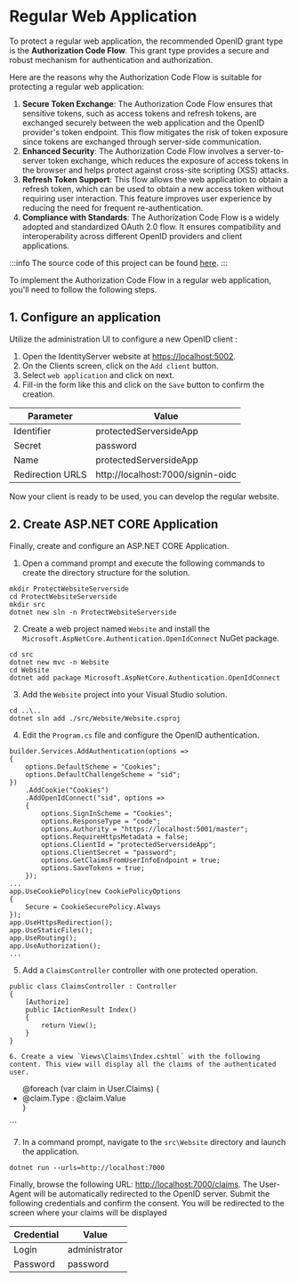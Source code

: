 # Regular Web Application

To protect a regular web application, the recommended OpenID grant type is the **Authorization Code Flow**. This grant type provides a secure and robust mechanism for authentication and authorization.

Here are the reasons why the Authorization Code Flow is suitable for protecting a regular web application:

1. **Secure Token Exchange**: The Authorization Code Flow ensures that sensitive tokens, such as access tokens and refresh tokens, are exchanged securely between the web application and the OpenID provider's token endpoint. This flow mitigates the risk of token exposure since tokens are exchanged through server-side communication.
2. **Enhanced Security**: The Authorization Code Flow involves a server-to-server token exchange, which reduces the exposure of access tokens in the browser and helps protect against cross-site scripting (XSS) attacks.
3. **Refresh Token Support**: This flow allows the web application to obtain a refresh token, which can be used to obtain a new access token without requiring user interaction. This feature improves user experience by reducing the need for frequent re-authentication.
4. **Compliance with Standards**: The Authorization Code Flow is a widely adopted and standardized OAuth 2.0 flow. It ensures compatibility and interoperability across different OpenID providers and client applications.

:::info
The source code of this project can be found [here](https://github.com/simpleidserver/SimpleIdServer/tree/master/samples/ProtectWebsiteServerside).
:::

To implement the Authorization Code Flow in a regular web application, you'll need to follow the following steps.

## 1. Configure an application

Utilize the administration UI to configure a new OpenID client :

1. Open the IdentityServer website at [https://localhost:5002](https://localhost:5002).
2. On the Clients screen, click on the `Add client` button.
3. Select `web application` and click on next.
4. Fill-in the form like this and click on the `Save` button to confirm the creation.

| Parameter        | Value                              |
| ---------------- | ---------------------------------- |
| Identifier       | protectedServersideApp             |
| Secret           | password                           |
| Name             | protectedServersideApp             |
| Redirection URLS | http://localhost:7000/signin-oidc  |

Now your client is ready to be used, you can develop the regular website.

## 2. Create ASP.NET CORE Application

Finally, create and configure an ASP.NET CORE Application.

1. Open a command prompt and execute the following commands to create the directory structure for the solution.

```
mkdir ProtectWebsiteServerside
cd ProtectWebsiteServerside
mkdir src
dotnet new sln -n ProtectWebsiteServerside
```

2. Create a web project named `Website` and install the `Microsoft.AspNetCore.Authentication.OpenIdConnect` NuGet package.

```
cd src
dotnet new mvc -n Website
cd Website
dotnet add package Microsoft.AspNetCore.Authentication.OpenIdConnect
```

3. Add the `Website` project into your Visual Studio solution.

```
cd ..\..
dotnet sln add ./src/Website/Website.csproj
```

4. Edit the `Program.cs` file and configure the OpenID authentication. 

```
builder.Services.AddAuthentication(options =>
{
    options.DefaultScheme = "Cookies";
    options.DefaultChallengeScheme = "sid";
})
    .AddCookie("Cookies")
    .AddOpenIdConnect("sid", options =>
    {
        options.SignInScheme = "Cookies";
        options.ResponseType = "code";
        options.Authority = "https://localhost:5001/master";
        options.RequireHttpsMetadata = false;
        options.ClientId = "protectedServersideApp";
        options.ClientSecret = "password";
        options.GetClaimsFromUserInfoEndpoint = true;
        options.SaveTokens = true;
    });
...
app.UseCookiePolicy(new CookiePolicyOptions
{
    Secure = CookieSecurePolicy.Always
});
app.UseHttpsRedirection();
app.UseStaticFiles();
app.UseRouting();
app.UseAuthorization();
...
```

5. Add a `ClaimsController` controller with one protected operation.

```
public class ClaimsController : Controller
{
    [Authorize]
    public IActionResult Index()
    {
        return View();
    }
}

6. Create a view `Views\Claims\Index.cshtml` with the following content. This view will display all the claims of the authenticated user.

```
<ul>
    @foreach (var claim in User.Claims)
    {
        <li>@claim.Type : @claim.Value</li>
    }
</ul>
```

7. In a command prompt, navigate to the `src\Website` directory and launch the application.

```
dotnet run --urls=http://localhost:7000
```

Finally, browse the following URL: [http://localhost:7000/claims](http://localhost:7000/claims). The User-Agent will be automatically redirected to the OpenID server.
Submit the following credentials and confirm the consent. You will be redirected to the screen where your claims will be displayed

| Credential | Value         |
| ---------- | ------------- |
| Login      | administrator |
| Password   | password      |